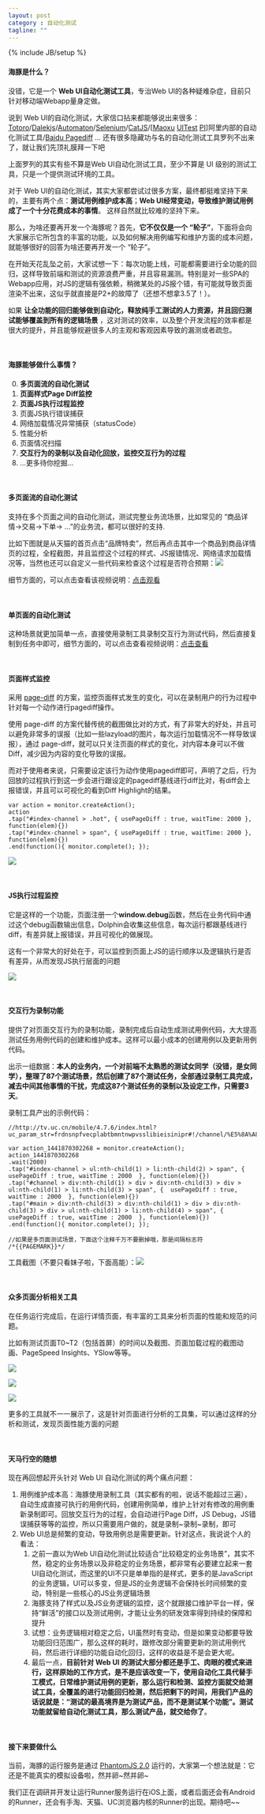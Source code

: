 ```yaml
---
layout: post
category : 自动化测试
tagline: ""
---
```

{% include JB/setup %}



#### 海豚是什么？

没错，它是一个 **Web UI自动化测试工具**，专治Web UI的各种疑难杂症，目前只针对移动端Webapp量身定做。

说到 Web UI的自动化测试，大家信口拈来都能够说出来很多：[Totoro](https://github.com/totorojs/totoro)/[Dalekjs](http://dalekjs.com/index.html)/[Automaton](http://indigounited.com/automaton/)/[Selenium](http://www.seleniumhq.org/)/[CatJS](http://catjsteam.github.io/)/[[Maoxu](http://maoxu.tmall.net) [UITest](uitest.taobao.net) [PI](http://pi.alibaba-inc.com/)]阿里内部的自动化测试工具/[Baidu Pagediff](http://pagediff.baidu.com/) ... 还有很多隐藏功与名的自动化测试工具罗列不出来了，就让我们先顶礼膜拜一下吧

上面罗列的其实有些不算是Web UI自动化测试工具，至少不算是 UI 级别的测试工具，只是一个提供测试环境的工具。

对于 Web UI的自动化测试，其实大家都尝试过很多方案，最终都挺难坚持下来的，主要有两个点：**测试用例维护成本高**；**Web UI经常变动，导致维护测试用例成了一个十分花费成本的事情**。 这样自然就比较难的坚持下来。

那么，为啥还要再开发一个海豚呢？首先，**它不仅仅是一个 “轮子”**，下面将会向大家展示它所包含的丰富的功能，以及如何解决用例编写和维护方面的成本问题，就能够很好的回答为啥还要再开发一个 “轮子”。

在开始天花乱坠之前，大家试想一下：每次功能上线，可能都需要进行全功能的回归，这样导致前端和测试的资源浪费严重，并且容易漏测。特别是对一些SPA的Webapp应用，对JS的逻辑有强依赖，稍微某处的JS报个错，有可能就导致页面渲染不出来，这似乎就直接是P2+的故障了（还想不想拿3.5了！）。

如果 **让全功能的回归能够做到自动化，释放纯手工测试的人力资源，并且回归测试能够覆盖到所有的逻辑场景** ，这对测试的效率，以及整个开发流程的效率都是很大的提升，并且能够规避很多人的主观和客观因素导致的漏测或者疏忽。

<br>

#### 海豚能够做什么事情？

0. **多页面流的自动化测试**
1. **页面样式Page Diff监控**
2. **页面JS执行过程监控**
3. 页面JS执行错误捕获
4. 网络加载情况异常捕获（statusCode）
4. 性能分析
5. 页面情况扫描
6. **交互行为的录制以及自动化回放，监控交互行为的过程**
7. ...更多待你挖掘...

<br>

#### 多页面流的自动化测试

支持在多个页面之间的自动化测试，测试完整业务流场景，比如常见的 “商品详情->交易->下单-> ...”的业务流，都可以很好的支持.

比如下图就是从天猫的首页点击“品牌特卖”，然后再点击其中一个商品到商品详情页的过程，全程截图，并且监控这个过程的样式、JS报错情况、网络请求加载情况等，当然也还可以自定义一些代码来检查这个过程是否符合预期：![](http://gtms02.alicdn.com/tps/i2/TB1q9TRJpXXXXcCXFXXnhCfUFXX-944-707.png)

细节方面的，可以点击查看该视频说明：[点击观看](http://image.uc.cn/s/uae/g/0m/multipage.webm)

<br>

#### 单页面的自动化测试

这种场景就更加简单一点，直接使用录制工具录制交互行为测试代码，然后直接复制到任务中即可，细节方面的，可以点击查看视频说明：[点击查看](http://image.uc.cn/s/uae/g/0m/singlepage.webm)

<br>

#### 页面样式监控

采用 [page-diff](https://github.com/fouber/page-diff) 的方案，监控页面样式发生的变化，可以在录制用户的行为过程中针对每一个动作进行pagediff操作。

使用 page-diff 的方案代替传统的截图做比对的方式，有了非常大的好处，并且可以避免非常多的误报（比如一些lazyload的图片，每次运行加载情况不一样导致误报），通过 page-diff，就可以只关注页面的样式的变化，对内容本身可以不做Diff，减少因为内容的变化导致的误报。

而对于使用者来说，只需要设定该行为动作使用pagediff即可，声明了之后，行为回放的过程执行到这一步会进行跟设定的pagediff基线进行diff比对，有diff会上报错误，并且可以可视化的看到Diff Highlight的结果。


	var action = monitor.createAction();
	action
	.tap("#index-channel > .hot", { usePageDiff : true, waitTime: 2000 }, function(elem){})
	.tap("#index-channel > span", { usePageDiff : true, waitTime: 2000 }, function(elem){})
	.end(function(){ monitor.complete(); });


![](http://gtms03.alicdn.com/tps/i3/TB1t.MaJpXXXXXIXXXX0ADdPVXX-826-626.png)

<br>

#### JS执行过程监控

它是这样的一个功能，页面注册一个**window.debug**函数，然后在业务代码中通过这个debug函数输出信息，Dolphin会收集这些信息，每次运行都跟基线进行diff，有差异就上报错误，并且可视化的做展现。

这有一个非常大的好处在于，可以监控到页面上JS的运行顺序以及逻辑执行是否有差异，从而发现JS执行层面的问题

![](http://gtms01.alicdn.com/tps/i1/TB1yy7bJpXXXXXFXXXXJw4aTpXX-516-422.png)

<br>

#### 交互行为录制功能

提供了对页面交互行为的录制功能，录制完成后自动生成测试用例代码，大大提高测试任务用例代码的创建和维护成本。这样可以最小成本的创建用例以及更新用例代码。

出示一组数据：**本人的业务内，一个对前端不太熟悉的测试女同学（没错，是女同学），整理了87个测试场景，然后创建了87个测试任务，全部通过录制工具完成，减去中间其他事情的干扰，完成这87个测试任务的录制以及设定工作，只需要3天**。

录制工具产出的示例代码：

	//http://tv.uc.cn/mobile/4.7.6/index.html?uc_param_str=frdnsnpfvecplabtbmntnwpvsslibieisinipr#!/channel/%E5%8A%A8%E6%BC%AB

	var action_1441870302268 = monitor.createAction();
	action_1441870302268
	.wait(2000)
	.tap("#index-channel > ul:nth-child(1) > li:nth-child(2) > span", {  usePageDiff : true, waitTime : 2000  }, function(elem){})
	.tap("#channel > div:nth-child(1) > div > div:nth-child(3) > div > ul:nth-child(1) > li:nth-child(3) > span", {  usePageDiff : true, waitTime : 2000  }, function(elem){})
	.tap("#main > div:nth-child(3) > div:nth-child(1) > div > div:nth-child(3) > div > ul:nth-child(1) > li:nth-child(4) > span", {  usePageDiff : true, waitTime : 2000  }, function(elem){})
	.end(function(){ monitor.complete(); });

	//如果是多页面测试场景，下面这个注释千万不要删掉哦，那是间隔标志符
	/*{{PAGEMARK}}*/


工具截图（不要只看妹子啦，下面高能）：![](http://gtms03.alicdn.com/tps/i3/TB1Hn_3JpXXXXaDXFXXnh_wMFXX-469-484.png)

<br>

#### 众多页面分析相关工具

在任务运行完成后，在运行详情页面，有丰富的工具来分析页面的性能和规范的问题。

比如有测试页面T0~T2（包括首屏）的时间以及截图、页面加载过程的截图动画、PageSpeed Insights、YSlow等等。

![](http://gtms01.alicdn.com/tps/i1/TB1YOr_JpXXXXchXXXXQl47MVXX-1150-691.png)

![](http://gtms03.alicdn.com/tps/i3/TB1QIdgJFXXXXbAXVXX_giRRFXX-1161-585.png)

![](http://gtms02.alicdn.com/tps/i2/TB1a0VxJFXXXXb5XXXX5_qaJVXX-1139-792.png)

更多的工具就不一一展示了，这是针对页面进行分析的工具集，可以通过这样的分析和测试，发现页面性能方面的问题

<br>

#### 天马行空的随想

现在再回想起开头针对 Web UI 自动化测试的两个痛点问题：

1. 用例维护成本高：海豚使用录制工具（其实都有的啦，说话不能超过三遍），自动生成直接可执行的用例代码，创建用例简单，维护上针对有修改的用例重新录制即可。回放交互行为的过程，会自动进行Page Diff，JS Debug，JS错误捕获等等的监控，所以只需要用户做的，就是录制~录制~录制，即可
2. Web UI总是频繁的变动，导致用例总是需要更新。针对这点，我说说个人的看法：
	1. 之前一直以为Web UI自动化测试比较适合“比较稳定的业务场景”，其实不然，稳定的业务场景以及非稳定的业务场景，都非常有必要建立起来一套UI自动化测试，而这里的UI不只是单单指的是样式，更多的是JavaScript的业务逻辑，UI可以多变，但是JS的业务逻辑不会保持长时间频繁的变动，特别是一些核心的JS业务逻辑场景
	2. 海豚支持了样式以及JS业务逻辑的监控，这个就跟接口维护平台一样，保持“鲜活”的接口以及测试用例，才能让业务的研发效率得到持续的保障和提升
	3. 试想：业务逻辑相对稳定之后，UI虽然时有变动，但是如果变动都要导致功能回归范围广，那么这样的耗时，跟修改部分需要更新的测试用例代码，然后进行详细的功能自动化回归，这样的收益是不是会更大呢。
	4. 最后一点，**目前针对 Web UI 的测试大部分都还是手工、肉眼的模式来进行，这样原始的工作方式，是不是应该改变一下，使用自动化工具代替手工模式，日常维护测试用例的更新，那么运行和检测、监控方面就交给测试工具，全覆盖的进行功能回归检测，然后把剩下的时间，用我们产品的话说就是：“测试的最高境界是为测试产品，而不是测试某个功能”。测试功能就留给自动化测试工具，那么测试产品，就交给你了**。

<br>

#### 接下来要做什么

当前，海豚的运行服务是通过 [PhantomJS 2.0](http://phantomjs.org) 运行的，大家第一个想法就是：它还是不能真实的模拟设备啦，然并卵~然并卵~

我们正在调研并开发让运行Runner服务运行在iOS上面，或者后面还会有Android的Runner，还会有手淘、天猫、UC浏览器内核的Runner的出现。期待吧~~

